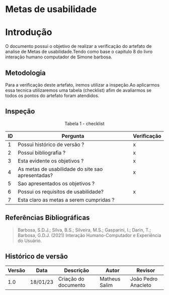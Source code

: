 # Metas de usabilidade

# Introdução

O documento possui o objetivo de realizar a verificação do artefato de analise de Metas de usabilidade.Tendo como base o capitulo 8 do livro interação humano computador de Simone barbosa.

## Metodologia

Para a verificação deste artefato, iremos utilizar a inspeção.Ao aplicarmos essa tecnica utilizaremos uma tabela (checklist) afim de avaliarmos se todos os pontos do artefato foram atendidos.

## Inspeção

<figcaption><center>
    Tabela 1 - checklist
</figcaption>

| ID  | Pergunta                                          | Verificação |
| --- | ------------------------------------------------- | ----------- |
| 1   | Possui histórico de versão ?                      | x           |
| 2   | Possui bibliografia ?                             | x           |
| 3   | Esta evidente os objetivos ?                      | x           |
| 4   | As metas de usabilidade do site sao apresentadas? | x           |
| 5   | Sao apresentados os objetivos ?                   |             |
| 6   | Possui os requisitos de usabilidade?              | x           |
| 7   | Esta claro as metas a serem cumpridas ?           |             |

## Referências Bibliográficas

> Barbosa, S.D.J.; Silva, B.S.; Silveira, M.S.; Gasparini, I.; Darin, T.; Barbosa, G.D.J. (2021) Interação Humano-Computador e Experiência do Usuário.

## Histórico de versão

| Versão | Data     | Descrição            | Autor         | Revisor             |
| ------ | -------- | -------------------- | ------------- | ------------------- |
| 1.0    | 18/01/23 | Criação do documento | Matheus Salim | João Pedro Anacleto |
